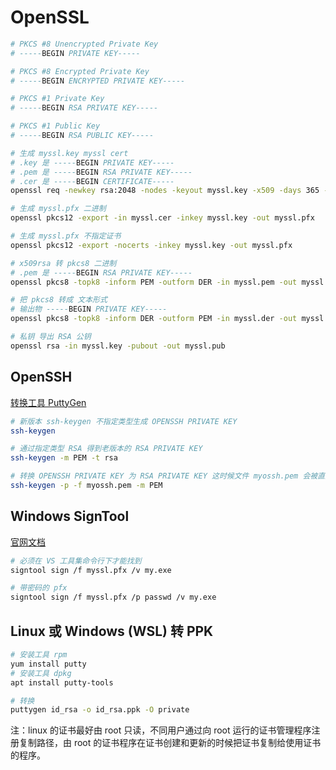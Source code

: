 # OpenSSL

```bash
# PKCS #8 Unencrypted Private Key
# -----BEGIN PRIVATE KEY-----

# PKCS #8 Encrypted Private Key
# -----BEGIN ENCRYPTED PRIVATE KEY-----

# PKCS #1 Private Key
# -----BEGIN RSA PRIVATE KEY-----

# PKCS #1 Public Key
# -----BEGIN RSA PUBLIC KEY-----

# 生成 myssl.key myssl cert
# .key 是 -----BEGIN PRIVATE KEY----- 
# .pem 是 -----BEGIN RSA PRIVATE KEY----- 
# .cer 是 -----BEGIN CERTIFICATE-----
openssl req -newkey rsa:2048 -nodes -keyout myssl.key -x509 -days 365 -out myssl.cer

# 生成 myssl.pfx 二进制
openssl pkcs12 -export -in myssl.cer -inkey myssl.key -out myssl.pfx

# 生成 myssl.pfx 不指定证书
openssl pkcs12 -export -nocerts -inkey myssl.key -out myssl.pfx

# x509rsa 转 pkcs8 二进制
# .pem 是 -----BEGIN RSA PRIVATE KEY----- 
openssl pkcs8 -topk8 -inform PEM -outform DER -in myssl.pem -out myssl.der -nocrypt

# 把 pkcs8 转成 文本形式
# 输出物 -----BEGIN PRIVATE KEY----- 
openssl pkcs8 -topk8 -inform DER -outform PEM -in myssl.der -out myssl.key --nocrypt

# 私钥 导出 RSA 公钥
openssl rsa -in myssl.key -pubout -out myssl.pub 
```

## OpenSSH

[转换工具 PuttyGen](https://www.puttygen.com/download-putty)

```bash
# 新版本 ssh-keygen 不指定类型生成 OPENSSH PRIVATE KEY
ssh-keygen

# 通过指定类型 RSA 得到老版本的 RSA PRIVATE KEY
ssh-keygen -m PEM -t rsa

# 转换 OPENSSH PRIVATE KEY 为 RSA PRIVATE KEY 这时候文件 myossh.pem 会被直接替换，如果要老文件需要自行保存。
ssh-keygen -p -f myossh.pem -m PEM
```

## Windows SignTool

[官网文档](https://docs.microsoft.com/zh-cn/dotnet/framework/tools/signtool-exe)

```bash
# 必须在 VS 工具集命令行下才能找到
signtool sign /f myssl.pfx /v my.exe

# 带密码的 pfx
signtool sign /f myssl.pfx /p passwd /v my.exe
```


## Linux 或 Windows (WSL) 转 PPK

```bash
# 安装工具 rpm
yum install putty
# 安装工具 dpkg
apt install putty-tools

# 转换
puttygen id_rsa -o id_rsa.ppk -O private
```


注：linux 的证书最好由 root 只读，不同用户通过向 root 运行的证书管理程序注册复制路径，由 root 的证书程序在证书创建和更新的时候把证书复制给使用证书的程序。
